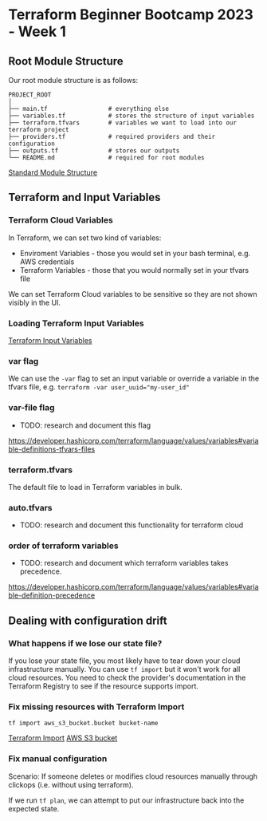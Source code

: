 # Terraform Beginner Bootcamp 2023 - Week 1

## Root Module Structure

Our root module structure is as follows:

```
PROJECT_ROOT
│
├── main.tf                 # everything else
├── variables.tf            # stores the structure of input variables
├── terraform.tfvars        # variables we want to load into our terraform project
├── providers.tf            # required providers and their configuration
├── outputs.tf              # stores our outputs
└── README.md               # required for root modules
```

[Standard Module Structure](https://developer.hashicorp.com/terraform/language/modules/develop/structure)

## Terraform and Input Variables

### Terraform Cloud Variables

In Terraform, we can set two kind of variables:
- Enviroment Variables - those you would set in your bash terminal, e.g. AWS credentials
- Terraform Variables - those that you would normally set in your tfvars file

We can set Terraform Cloud variables to be sensitive so they are not shown visibly in the UI. 

### Loading Terraform Input Variables

[Terraform Input Variables](https://developer.hashicorp.com/terraform/language/values/variables)

### var flag

We can use the `-var` flag to set an input variable or override a variable in the tfvars file, e.g. `terraform -var user_uuid="my-user_id"`

### var-file flag

- TODO: research and document this flag

https://developer.hashicorp.com/terraform/language/values/variables#variable-definitions-tfvars-files

### terraform.tfvars

The default file to load in Terraform variables in bulk. 

### auto.tfvars

- TODO: research and document this functionality for terraform cloud

### order of terraform variables

- TODO: research and document which terraform variables takes precedence.

https://developer.hashicorp.com/terraform/language/values/variables#variable-definition-precedence

## Dealing with configuration drift

### What happens if we lose our state file?

If you lose your state file, you most likely have to tear down your cloud infrastructure manually. You can use `tf import` but it won't work for all cloud resources. You need to check the provider's documentation in the Terraform Registry to see if the resource supports import. 

### Fix missing resources with Terraform Import

`tf import aws_s3_bucket.bucket bucket-name` 

[Terraform Import](https://developer.hashicorp.com/terraform/cli/import)
[AWS S3 bucket](https://registry.terraform.io/providers/hashicorp/aws/latest/docs/resources/s3_bucket#import)

### Fix manual configuration

Scenario: If someone deletes or modifies cloud resources manually through clickops (i.e. without using terraform).

If we run `tf plan`, we can attempt to put our infrastructure back into the expected state. 
